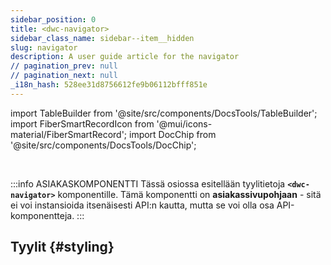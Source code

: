 ```yaml
---
sidebar_position: 0
title: <dwc-navigator>
sidebar_class_name: sidebar--item__hidden
slug: navigator
description: A user guide article for the navigator
// pagination_prev: null
// pagination_next: null
_i18n_hash: 528ee31d8756612fe9b06112bfff851e
---
```

import TableBuilder from '@site/src/components/DocsTools/TableBuilder';
import FiberSmartRecordIcon from '@mui/icons-material/FiberSmartRecord';
import DocChip from '@site/src/components/DocsTools/DocChip';

<DocChip chip='shadow' />

<br />

:::info ASIAKASKOMPONENTTI
Tässä osiossa esitellään tyylitietoja **`<dwc-navigator>`** komponentille. Tämä komponentti on **asiakassivupohjaan** - sitä ei voi instansioida itsenäisesti API:n kautta, mutta se voi olla osa API-komponentteja.
:::

## Tyylit {#styling}

<TableBuilder name="dwc-navigator" clientComponent />
